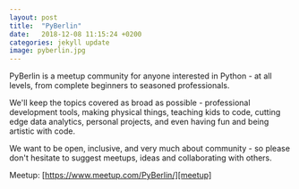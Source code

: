 ```yaml
---
layout: post
title:  "PyBerlin"
date:   2018-12-08 11:15:24 +0200
categories: jekyll update
image: pyberlin.jpg
---
```


PyBerlin is a meetup community for anyone interested in Python - at all levels, from complete beginners to seasoned professionals.

We'll keep the topics covered as broad as possible - professional development tools, making physical things, teaching kids to code, cutting edge data analytics, personal projects, and even having fun and being artistic with code.

We want to be open, inclusive, and very much about community - so please don't hesitate to suggest meetups, ideas and collaborating with others.

Meetup: [https://www.meetup.com/PyBerlin/][meetup]

[meetup]:   https://www.meetup.com/PyBerlin/
